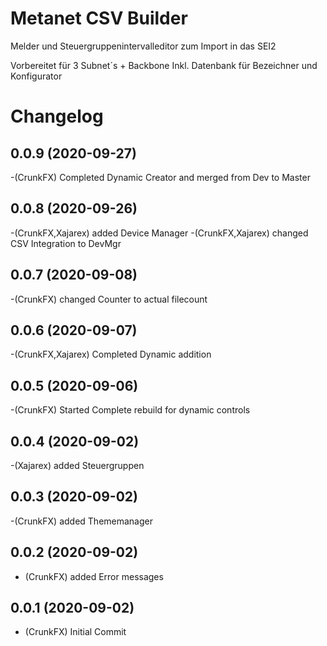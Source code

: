 # Metanet CSV Builder
Melder und Steuergruppenintervalleditor zum Import in das SEI2

Vorbereitet für 3 Subnet´s + Backbone
Inkl. Datenbank für Bezeichner und Konfigurator

# Changelog

## 0.0.9 (2020-09-27)
-(CrunkFX) Completed Dynamic Creator and merged from Dev to Master

## 0.0.8 (2020-09-26)
-(CrunkFX,Xajarex) added Device Manager
-(CrunkFX,Xajarex) changed CSV Integration to DevMgr

## 0.0.7 (2020-09-08)
-(CrunkFX) changed Counter to actual filecount

## 0.0.6 (2020-09-07)
-(CrunkFX,Xajarex) Completed Dynamic addition

## 0.0.5 (2020-09-06)
-(CrunkFX) Started Complete rebuild for dynamic controls

## 0.0.4 (2020-09-02)
-(Xajarex) added Steuergruppen

## 0.0.3 (2020-09-02)
-(CrunkFX) added Thememanager

## 0.0.2 (2020-09-02)
- (CrunkFX) added Error messages

## 0.0.1 (2020-09-02)
- (CrunkFX) Initial Commit
